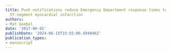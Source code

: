 ```yaml
---
title: Push notifications reduce Emergency Department response times to pre-hospital
  ST-segment myocardial infarction
authors:
- Mat Goebel
date: '2017-06-01'
publishDate: '2024-06-15T15:55:00.494046Z'
publication_types:
- manuscript
---
```

